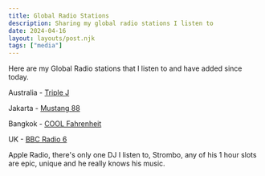 ```yaml
---
title: Global Radio Stations
description: Sharing my global radio stations I listen to
date: 2024-04-16
layout: layouts/post.njk
tags: ["media"]
---
```


Here are my Global Radio stations that I listen to and have added since today.

Australia - [Triple J](https://music.apple.com/ca/station/triple-j/ra.1460909776)

Jakarta - [Mustang 88](http://mustang88fm.com/streaming)

Bangkok - [COOL Fahrenheit](https://music.apple.com/ca/station/cool-fahrenheit/ra.1461218761)

UK - [BBC Radio 6](https://music.apple.com/ca/station/bbc-radio-6-music/ra.1460967119)

Apple Radio, there's only one DJ I listen to, Strombo, any of his 1 hour slots are epic, unique and he really knows his music.
